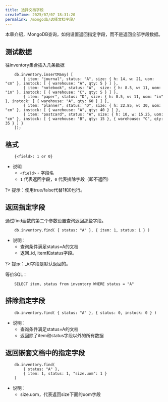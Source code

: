 ```yaml
---
title: 选择文档字段
createTime: 2025/07/07 18:31:20
permalink: /mongodb/选择文档字段/
---
```

本章介绍，MongoDB查询，如何设置返回指定字段，而不是返回全部字段数据。

## 测试数据

往inventory集合插入几条数据
```shell
    db.inventory.insertMany( [
        { item: "journal", status: "A", size: { h: 14, w: 21, uom: "cm" }, instock: [ { warehouse: "A", qty: 5 } ] },
        { item: "notebook", status: "A",  size: { h: 8.5, w: 11, uom: "in" }, instock: [ { warehouse: "C", qty: 5 } ] },
        { item: "paper", status: "D", size: { h: 8.5, w: 11, uom: "in" }, instock: [ { warehouse: "A", qty: 60 } ] },
        { item: "planner", status: "D", size: { h: 22.85, w: 30, uom: "cm" }, instock: [ { warehouse: "A", qty: 40 } ] },
        { item: "postcard", status: "A", size: { h: 10, w: 15.25, uom: "cm" }, instock: [ { warehouse: "B", qty: 15 }, { warehouse: "C", qty: 35 } ] }
    ]);
```

## 格式
```shell
    {<field>: 1 or 0}
```

- 说明
    - `<field>` - 字段名
    - `1` 代表返回字段，`0` 代表排除字段（即不返回）

?> 提示：使用true/false代替1和0也行。

## 返回指定字段

通过find函数的第二个参数设置查询返回那些字段。
```shell
    db.inventory.find( { status: "A" }, { item: 1, status: 1 } )
```
- 说明：
    - 查询条件满足status=A的文档
    - 返回_id, item和status字段。

?> 提示：_id字段是默认返回的。

等价SQL：
```shell
    SELECT item, status from inventory WHERE status = "A"
```

## 排除指定字段
```shell
    db.inventory.find( { status: "A" }, { status: 0, instock: 0 } )
```
- 说明：
    - 查询条件满足status=A的文档
    - 返回除了item和status字段以外的所有数据

## 返回嵌套文档中的指定字段
```shell
    db.inventory.find(
        { status: "A" },
        { item: 1, status: 1, "size.uom": 1 }
    )
```
- 说明：
    - size.uom，代表返回size下面的uom字段